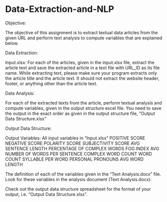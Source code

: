 # Data-Extraction-and-NLP
Objective:

The objective of this assignment is to extract textual data articles from the given URL and perform text analysis to compute variables that are explained below. 

Data Extraction:

Input.xlsx:
For each of the articles, given in the input.xlsx file, extract the article text and save the extracted article in a text file with URL_ID as its file name.
While extracting text, please make sure your program extracts only the article title and the article text. It should not extract the website header, footer, or anything other than the article text. 


Data Analysis:

For each of the extracted texts from the article, perform textual analysis and compute variables, given in the output structure excel file. You need to save the output in the exact order as given in the output structure file, “Output Data Structure.xlsx”



Output Data Structure:

Output Variables: 
All input variables in “Input.xlsx”
POSITIVE SCORE
NEGATIVE SCORE
POLARITY SCORE
SUBJECTIVITY SCORE
AVG SENTENCE LENGTH
PERCENTAGE OF COMPLEX WORDS
FOG INDEX
AVG NUMBER OF WORDS PER SENTENCE
COMPLEX WORD COUNT
WORD COUNT
SYLLABLE PER WORD
PERSONAL PRONOUNS
AVG WORD LENGTH


The definition of each of the variables given in the “Text Analysis.docx” file.
Look for these variables in the analysis document (Text Analysis.docx):

Check out the output data structure spreadsheet for the format of your output, i.e. “Output Data Structure.xlsx”.
